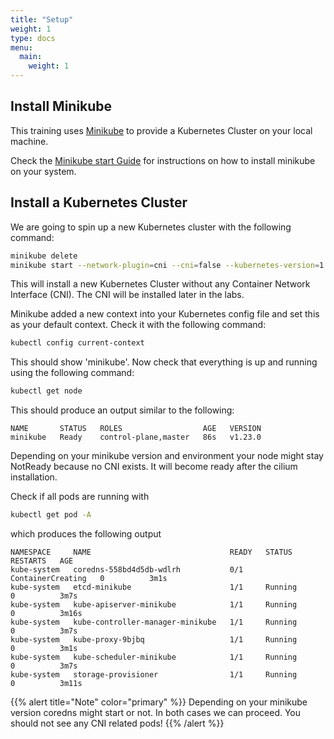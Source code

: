 ```yaml
---
title: "Setup"
weight: 1
type: docs
menu:
  main:
    weight: 1
---
```


## Install Minikube

This training uses [Minikube](https://minikube.sigs.k8s.io/docs/) to provide a Kubernetes Cluster on your local machine.

Check the [Minikube start Guide](https://minikube.sigs.k8s.io/docs/start/) for instructions on how to install minikube on your system.


## Install a Kubernetes Cluster

We are going to spin up a new Kubernetes cluster with the following command:

```bash
minikube delete
minikube start --network-plugin=cni --cni=false --kubernetes-version=1.23.0
```

This will install a new Kubernetes Cluster without any Container Network Interface (CNI). The CNI will be installed later in the labs.

Minikube added a new context into your Kubernetes config file and set this as your default context. Check it with the following command:

```bash
kubectl config current-context
```

This should show 'minikube'. Now check that everything is up and running using the following command:

```bash
kubectl get node           
```

This should produce an output similar to the following:

```
NAME       STATUS   ROLES                  AGE   VERSION
minikube   Ready    control-plane,master   86s   v1.23.0
```
Depending on your minikube version and environment your node might stay NotReady because no CNI exists. It will become ready after the cilium installation.

Check if all pods are running with

```bash
kubectl get pod -A
```

which produces the following output

```
NAMESPACE     NAME                               READY   STATUS              RESTARTS   AGE
kube-system   coredns-558bd4d5db-wdlrh           0/1     ContainerCreating   0          3m1s
kube-system   etcd-minikube                      1/1     Running             0          3m7s
kube-system   kube-apiserver-minikube            1/1     Running             0          3m16s
kube-system   kube-controller-manager-minikube   1/1     Running             0          3m7s
kube-system   kube-proxy-9bjbq                   1/1     Running             0          3m1s
kube-system   kube-scheduler-minikube            1/1     Running             0          3m7s
kube-system   storage-provisioner                1/1     Running             0          3m11s
```


{{% alert title="Note" color="primary" %}}
Depending on your minikube version coredns might start or not. In both cases we can proceed.
You should not see any CNI related pods!
{{% /alert %}}
